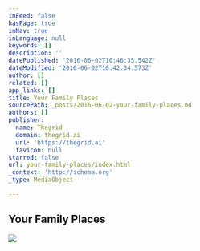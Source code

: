 ```yaml
---
inFeed: false
hasPage: true
inNav: true
inLanguage: null
keywords: []
description: ''
datePublished: '2016-06-02T10:46:35.542Z'
dateModified: '2016-06-02T10:42:34.573Z'
author: []
related: []
app_links: []
title: Your Family Places
sourcePath: _posts/2016-06-02-your-family-places.md
authors: []
publisher:
  name: Thegrid
  domain: thegrid.ai
  url: 'https://thegrid.ai'
  favicon: null
starred: false
url: your-family-places/index.html
_context: 'http://schema.org'
_type: MediaObject

---
```

<article style=""><h1>Your Family Places</h1><img src="https://the-grid-user-content.s3-us-west-2.amazonaws.com/aa1fad00-f8db-4a1c-a14b-ac7fb46a54df.jpg" /></article>